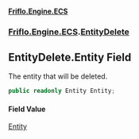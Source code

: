 #### [Friflo.Engine.ECS](index.md 'index')
### [Friflo.Engine.ECS](Friflo.Engine.ECS.md 'Friflo.Engine.ECS').[EntityDelete](EntityDelete.md 'Friflo.Engine.ECS.EntityDelete')

## EntityDelete.Entity Field

The entity that will be deleted.

```csharp
public readonly Entity Entity;
```

#### Field Value
[Entity](Entity.md 'Friflo.Engine.ECS.Entity')